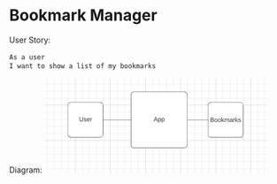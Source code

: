 # Bookmark Manager

User Story:

```
As a user
I want to show a list of my bookmarks
```
Diagram:
<img src='images/list_diagram.png'>
